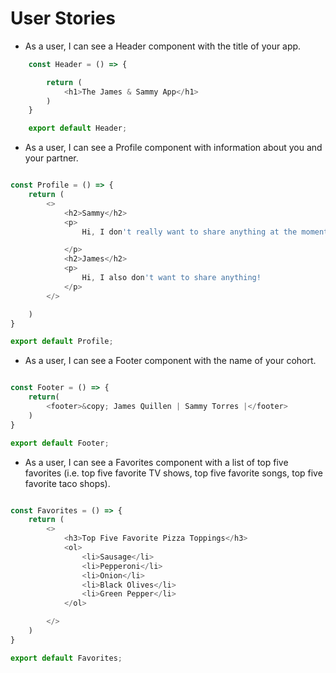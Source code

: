 # User Stories
- As a user, I can see a Header component with the title of your app.
```javascript
    const Header = () => {

        return (
            <h1>The James & Sammy App</h1>
        )
    }

    export default Header;
```
- As a user, I can see a Profile component with information about you and your partner.
```javascript

const Profile = () => {
    return (
        <>
            <h2>Sammy</h2>
            <p>
                Hi, I don't really want to share anything at the moment.

            </p>
            <h2>James</h2>
            <p>
                Hi, I also don't want to share anything!
            </p>
        </>

    )
}

export default Profile;
```

- As a user, I can see a Footer component with the name of your cohort.
```javascript

const Footer = () => {
    return(
        <footer>&copy; James Quillen | Sammy Torres |</footer>
    )
}

export default Footer;
```

- As a user, I can see a Favorites component with a list of top five favorites (i.e. top five favorite TV shows, top five favorite songs, top five favorite taco shops).
```javascript

const Favorites = () => {
    return (
        <>
            <h3>Top Five Favorite Pizza Toppings</h3>
            <ol>
                <li>Sausage</li>
                <li>Pepperoni</li>
                <li>Onion</li>
                <li>Black Olives</li>
                <li>Green Pepper</li>
            </ol>

        </>
    )
}

export default Favorites;
```